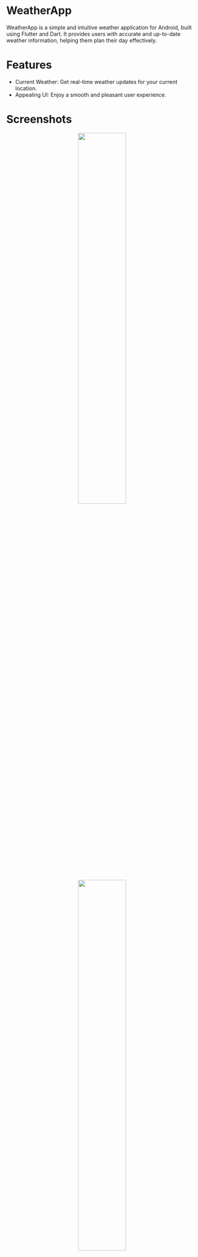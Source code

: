 # WeatherApp
WeatherApp is a simple and intuitive weather application for Android, built using Flutter and Dart. It provides users with accurate and up-to-date weather information, helping them plan their day effectively.

# Features
- Current Weather: Get real-time weather updates for your current location.
- Appealing UI: Enjoy a smooth and pleasant user experience.

# Screenshots
<p align="center">
    <img src="https://github.com/GivaX/Weather-App/assets/85905545/bfa46427-5634-4b43-b66b-aea02746f4ae" width="50%" height="50%">
</p>

<p align="center">
    <img src="https://github.com/GivaX/Weather-App/assets/85905545/9e9a5c8f-688c-4876-ac9a-d3de94e29549" width="50%" height="50%">
</p>

<p align="center">
    <img src="https://github.com/GivaX/Weather-App/assets/85905545/38844a93-e980-445a-afc8-80bcab6627eb" width="50%" height="50%">
</p>

<p align="center">
    <img src="https://github.com/GivaX/Weather-App/assets/85905545/78fb847a-4d7c-4d9f-a0cf-4be13146b959" width="50%" height="50%">
</p>

# Installation
**Option 1**
- Download the latest version of the Android APK which is uploaded on GitHub.

**Option 2**
- Clone this repository to your local machine: `git clone https://github.com/GivaX/Weather-App.git`
- Navigate to the project directory: `cd WeatherApp`
- Install dependencies using Flutter: `flutter pub get`
- Run the app on your connected device or emulator: `flutter run`

# Usage
Upon launching the app, it will prompt for location permission. When the permissions have been given, the app will detect your current location and display the current weather along with the area, time, date, and more information. 
Users can swipe down to refresh the application. The weather data will update every 10 minutes according to the API.

# Future Features
- Forecast: View hourly and daily weather forecasts for the next 7 days.
- Search: Search for weather information in any location worldwide.
- Customization: Choose between different units (Celsius/Fahrenheit) and weather display preferences.

# Acknowledgements
Weather data provided by OpenWeather - https://openweathermap.org/api.
